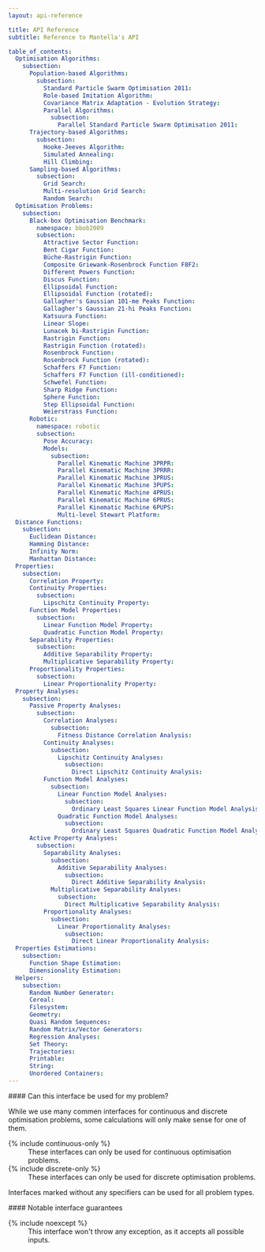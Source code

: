 ```yaml
---
layout: api-reference

title: API Reference
subtitle: Reference to Mantella's API

table_of_contents:
  Optimisation Algorithms:
    subsection:
      Population-based Algorithms:
        subsection:
          Standard Particle Swarm Optimisation 2011:
          Role-based Imitation Algorithm:
          Covariance Matrix Adaptation - Evolution Strategy:
          Parallel Algorithms:
            subsection:
              Parallel Standard Particle Swarm Optimisation 2011:
      Trajectory-based Algorithms:
        subsection:
          Hooke-Jeeves Algorithm:
          Simulated Annealing:
          Hill Climbing:
      Sampling-based Algorithms:
        subsection:
          Grid Search:
          Multi-resolution Grid Search:
          Random Search:
  Optimisation Problems:
    subsection:
      Black-box Optimisation Benchmark:
        namespace: bbob2009
        subsection:
          Attractive Sector Function:
          Bent Cigar Function:
          Büche-Rastrigin Function:
          Composite Griewank-Rosenbrock Function F8F2:
          Different Powers Function:
          Discus Function:
          Ellipsoidal Function:
          Ellipsoidal Function (rotated):
          Gallagher's Gaussian 101-me Peaks Function:
          Gallagher's Gaussian 21-hi Peaks Function:
          Katsuura Function:
          Linear Slope:
          Lunacek bi-Rastrigin Function:
          Rastrigin Function:
          Rastrigin Function (rotated):
          Rosenbrock Function:
          Rosenbrock Function (rotated):
          Schaffers F7 Function:
          Schaffers F7 Function (ill-conditioned):
          Schwefel Function:
          Sharp Ridge Function:
          Sphere Function:
          Step Ellipsoidal Function:
          Weierstrass Function:
      Robotic:
        namespace: robotic
        subsection:
          Pose Accuracy:
          Models:
            subsection:
              Parallel Kinematic Machine 3PRPR:
              Parallel Kinematic Machine 3PRRR:
              Parallel Kinematic Machine 3PRUS:
              Parallel Kinematic Machine 3PUPS:
              Parallel Kinematic Machine 4PRUS:
              Parallel Kinematic Machine 6PRUS:
              Parallel Kinematic Machine 6PUPS:
              Multi-level Stewart Platform:
  Distance Functions:
    subsection:
      Euclidean Distance:
      Hamming Distance:
      Infinity Norm:
      Manhattan Distance:
  Properties:
    subsection:
      Correlation Property:
      Continuity Properties:
        subsection:
          Lipschitz Continuity Property:
      Function Model Properties:
        subsection:
          Linear Function Model Property:
          Quadratic Function Model Property:
      Separability Properties:
        subsection:
          Additive Separability Property:
          Multiplicative Separability Property:
      Proportionality Properties:
        subsection:
          Linear Proportionality Property:
  Property Analyses:
    subsection:
      Passive Property Analyses:
        subsection:
          Correlation Analyses:
            subsection:
              Fitness Distance Correlation Analysis:
          Continuity Analyses:
            subsection:
              Lipschitz Continuity Analyses:
                subsection:
                  Direct Lipschitz Continuity Analysis:
          Function Model Analyses:
            subsection:
              Linear Function Model Analyses:
                subsection:
                  Ordinary Least Squares Linear Function Model Analysis:
              Quadratic Function Model Analyses:
                subsection:
                  Ordinary Least Squares Quadratic Function Model Analysis:
      Active Property Analyses:
        subsection:
          Separability Analyses:
            subsection:
              Additive Separability Analyses:
                subsection:
                  Direct Additive Separability Analysis:
            Multiplicative Separability Analyses:
              subsection:
                Direct Multiplicative Separability Analysis:
          Proportionality Analyses:
            subsection:
              Linear Proportionality Analyses:
                subsection:
                  Direct Linear Proportionality Analysis:
  Properties Estimations:
    subsection:
      Function Shape Estimation:
      Dimensionality Estimation:
  Helpers:
    subsection:
      Random Number Generator:
      Cereal:
      Filesystem:
      Geometry:
      Quasi Random Sequences:
      Random Matrix/Vector Generators:
      Regression Analyses:
      Set Theory:
      Trajectories:
      Printable:
      String:
      Unordered Containers:
---
```


<div class="custom-callout custom-callout-info">
#### Can this interface be used for my problem?

While we use many commen interfaces for continuous and discrete optimisation problems, some calculations will only make sense for one of them.

<dl class="dl-horizontal" markdown="0">
  <dt>{% include continuous-only %}</dt>
  <dd>These interfaces can only be used for continuous optimisation problems.</dd>
  
  <dt>{% include discrete-only %}</dt>
  <dd>These interfaces can only be used for discrete optimisation problems.</dd>
</dl>

Interfaces marked without any specifiers can be used for all problem types.
</div>

<div class="custom-callout custom-callout-info">
#### Notable interface guarantees

<dl class="dl-horizontal" markdown="0">
  <dt>{% include noexcept %}</dt>
  <dd>This interface won't throw any exception, as it accepts all possible inputs.</dd>
</dl>
</div>
